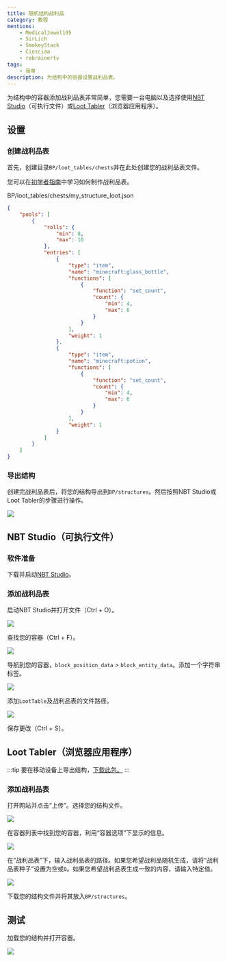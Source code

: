```yaml
---
title: 随机结构战利品
category: 教程
mentions:
    - MedicalJewel105
    - SirLich
    - SmokeyStack
    - Ciosciaa
    - rebrainertv
tags:
    - 简单
description: 为结构中的容器设置战利品表。
---
```


为结构中的容器添加战利品表非常简单，您需要一台电脑以及选择使用[NBT Studio](https://github.com/tryashtar/nbt-studio/releases/download/v1.14.1/NbtStudio.exe)（可执行文件）或[Loot Tabler](https://mcbe-essentials.github.io/structure-editor/loot-tabler)（浏览器应用程序）。

## 设置
### 创建战利品表

首先，创建目录`BP/loot_tables/chests`并在此处创建您的战利品表文件。

您可以在[初学者指南](../guide/loot-table.md)中学习如何制作战利品表。

<CodeHeader>BP/loot_tables/chests/my_structure_loot.json</CodeHeader>

```json
{
	"pools": [
		{
			"rolls": {
				"min": 8,
				"max": 10
			},
			"entries": [
				{
					"type": "item",
					"name": "minecraft:glass_bottle",
					"functions": [
						{
							"function": "set_count",
							"count": {
								"min": 4,
								"max": 6
							}
						}
					],
					"weight": 1
				},
				{
					"type": "item",
					"name": "minecraft:potion",
					"functions": [
						{
							"function": "set_count",
							"count": {
								"min": 4,
								"max": 6
							}
						}
					],
					"weight": 1
				}
			]
		}
	]
}
```

### 导出结构

创建完战利品表后，将您的结构导出到`BP/structures`。然后按照NBT Studio或Loot Tabler的步骤进行操作。

![](../assets/images/tutorials/randomised-structure-loot/export_structure.png)

## NBT Studio（可执行文件）
### 软件准备

下载并启动[NBT Studio](https://github.com/tryashtar/nbt-studio/releases/download/v1.14.1/NbtStudio.exe)。

### 添加战利品表

启动NBT Studio并打开文件（Ctrl + O）。

![](../assets/images/tutorials/randomised-structure-loot/open_file.png)

查找您的容器（Ctrl + F）。

![](../assets/images/tutorials/randomised-structure-loot/find_container.png)

导航到您的容器，`block_position_data` > `block_entity_data`。添加一个字符串标签。

![](../assets/images/tutorials/randomised-structure-loot/add_string_tag1.png)

添加`LootTable`及战利品表的文件路径。

![](../assets/images/tutorials/randomised-structure-loot/add_string_tag2.png)

保存更改（Ctrl + S）。

## Loot Tabler（浏览器应用程序）

:::tip
要在移动设备上导出结构，[下载此包。](https://mcpedl.com/export-structure-button-android-addon/)
:::

### 添加战利品表

打开网站并点击“上传”。选择您的结构文件。

![](../assets/images/tutorials/randomised-structure-loot/LootTable-step1.png)

在容器列表中找到您的容器，利用“容器选项”下显示的信息。

![](../assets/images/tutorials/randomised-structure-loot/LootTable-step2.png)

在“战利品表”下，输入战利品表的路径。如果您希望战利品随机生成，请将“战利品表种子”设置为空或`0`。如果您希望战利品表生成一致的内容，请输入特定值。

![](../assets/images/tutorials/randomised-structure-loot/LootTable-step3.png)

下载您的结构文件并将其放入`BP/structures`。

## 测试

加载您的结构并打开容器。

![](../assets/images/tutorials/randomised-structure-loot/test.png)